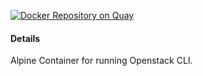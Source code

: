 [![Docker Repository on Quay](https://quay.io/repository/v1k0d3n/openstack-cli/status "Docker Repository on Quay")](https://quay.io/repository/v1k0d3n/openstack-cli)

#### Details

Alpine Container for running Openstack CLI.
